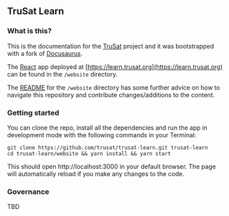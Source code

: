 ## TruSat Learn

### What is this?

This is the documentation for the [TruSat](https://trusat.org) project and it 
was bootstrapped with a fork of [Docusaurus](https://docusaurus.io/).

The [React](https://github.com/facebook/react) app deployed at 
[https://learn.trusat.org](https://learn.trusat.org) can be found in the 
`/website` directory.

The [README](https://github.com/trusat/trusat-learn/tree/master/website) for 
the `/website` directory has some further advice on how to navigate this 
repository and contribute changes/additions to the content.

### Getting started

You can clone the repo, install all the dependencies and run the app in 
development mode with the following commands in your Terminal:

```
git clone https://github.com/trusat/trusat-learn.git trusat-learn
cd trusat-learn/website && yarn install && yarn start
```

This should open http://localhost:3000 in your default browser. The page will 
automatically reload if you make any changes to the code.

### Governance

TBD
